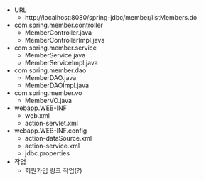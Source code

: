 # 
- URL
	- http://localhost:8080/spring-jdbc/member/listMembers.do
- com.spring.member.controller
	- MemberController.java
	- MemberControllerImpl.java
- com.spring.member.service
	- MemberService.java
	- MemberServiceImpl.java
- com.spring.member.dao
	- MemberDAO.java
	- MemberDAOImpl.java
- com.spring.member.vo
	- MemberVO.java
- webapp.WEB-INF
	- web.xml
	- action-servlet.xml
- webapp.WEB-INF.config
	- action-dataSource.xml
	- action-service.xml
	- jdbc.properties
- 작업
	- 회원가입 링크 작업(?)
